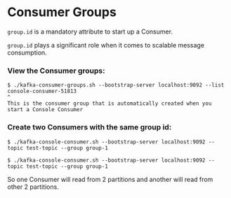 # Consumer Groups

`group.id` is a mandatory attribute to start up a Consumer.

`group.id` plays a significant role when it comes to scalable message consumption.

### View the Consumer groups:

```shell
$ ./kafka-consumer-groups.sh --bootstrap-server localhost:9092 --list
console-consumer-51813
^
This is the consumer group that is automatically created when you start a Console Consumer
```

### Create two Consumers with the same group id:

```shell
$ ./kafka-console-consumer.sh --bootstrap-server localhost:9092 --topic test-topic --group group-1

$ ./kafka-console-consumer.sh --bootstrap-server localhost:9092 --topic test-topic --group group-1
```

So one Consumer will read from 2 partitions and another will read from other 2 partitions.
